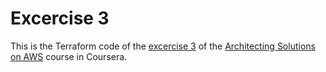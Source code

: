 # Excercise 3

This is the Terraform code of the [excercise 3](https://aws-tc-largeobjects.s3.us-west-2.amazonaws.com/DEV-AWS-MO-Designing_DataLakes/exercise-3-processing.html) of the [Architecting Solutions on AWS](https://www.coursera.org/learn/introduction-to-designing-data-lakes-in-aws/home) course in Coursera.
